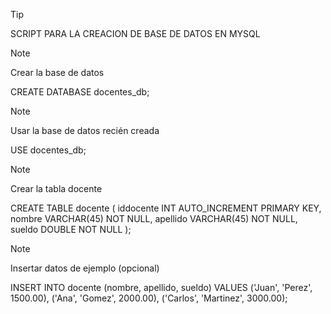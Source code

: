 >[!TIP]
SCRIPT PARA LA CREACION DE BASE DE DATOS EN MYSQL 

>[!NOTE]
Crear la base de datos

CREATE DATABASE docentes_db;

>[!NOTE]
Usar la base de datos recién creada

USE docentes_db;

>[!NOTE]
Crear la tabla docente

CREATE TABLE docente (
    iddocente INT AUTO_INCREMENT PRIMARY KEY,
    nombre VARCHAR(45) NOT NULL,
    apellido VARCHAR(45) NOT NULL,
    sueldo DOUBLE NOT NULL
);

>[!NOTE]
Insertar datos de ejemplo (opcional)

INSERT INTO docente (nombre, apellido, sueldo) VALUES 
('Juan', 'Perez', 1500.00),
('Ana', 'Gomez', 2000.00),
('Carlos', 'Martinez', 3000.00);
